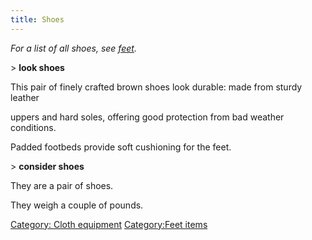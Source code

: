```yaml
---
title: Shoes
---
```


*For a list of all shoes, see [feet](feet "wikilink").*

\> **look shoes**

This pair of finely crafted brown shoes look durable: made from sturdy
leather

uppers and hard soles, offering good protection from bad weather
conditions.

Padded footbeds provide soft cushioning for the feet.

\> **consider shoes**

They are a pair of shoes.

They weigh a couple of pounds.

[Category: Cloth equipment](Category:_Cloth_equipment "wikilink")
[Category:Feet items](Category:Feet_items "wikilink")